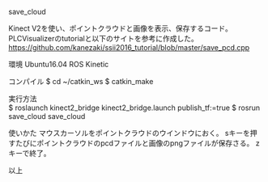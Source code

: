 save_cloud

Kinect V2を使い、ポイントクラウドと画像を表示、保存するコード。
PLCVisualizerのtutorialと以下のサイトを参考に作成した。
https://github.com/kanezaki/ssii2016_tutorial/blob/master/save_pcd.cpp
 
環境 
Ubuntu16.04 
ROS Kinetic 

コンパイル 
$ cd ~/catkin_ws
$ catkin_make
 
実行方法  
$ roslaunch kinect2_bridge kinect2_bridge.launch publish_tf:=true 
$ rosrun save_cloud save_cloud 
 
使いかた 
マウスカーソルをポイントクラウドのウインドウにおく。 
sキーを押すたびにポイントクラウドのpcdファイルと画像のpngファイルが保存さる。 
zキーで終了。 
 
以上